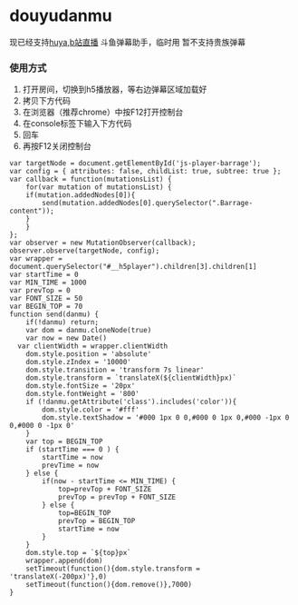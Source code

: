# douyudanmu

现已经支持[huya](https://github.com/daochouwangu/douyudanmu/blob/master/huyadanmu.js),[b站直播](https://github.com/daochouwangu/douyudanmu/blob/master/bilibilidanmu.js)
斗鱼弹幕助手，临时用
暂不支持贵族弹幕

### 使用方式
1. 打开房间，切换到h5播放器，等右边弹幕区域加载好
2. 拷贝下方代码
3. 在浏览器（推荐chrome）中按F12打开控制台
4. 在console标签下输入下方代码
5. 回车
6. 再按F12关闭控制台

```
var targetNode = document.getElementById('js-player-barrage');
var config = { attributes: false, childList: true, subtree: true };
var callback = function(mutationsList) {
    for(var mutation of mutationsList) {
	if(mutation.addedNodes[0]){
		send(mutation.addedNodes[0].querySelector(".Barrage-content"));
	}
    }
};
var observer = new MutationObserver(callback);
observer.observe(targetNode, config);
var wrapper = document.querySelector("#__h5player").children[3].children[1]
var startTime = 0
var MIN_TIME = 1000
var prevTop = 0
var FONT_SIZE = 50
var BEGIN_TOP = 70 
function send(danmu) {
	if(!danmu) return;
	var dom = danmu.cloneNode(true)
	var now = new Date()
  var clientWidth = wrapper.clientWidth
	dom.style.position = 'absolute'
	dom.style.zIndex = '10000'
	dom.style.transition = 'transform 7s linear'
	dom.style.transform = `translateX(${clientWidth}px)`
	dom.style.fontSize = '20px'
	dom.style.fontWeight = '800'
	if (!danmu.getAttribute('class').includes('color')){
		dom.style.color = '#fff'
		dom.style.textShadow = '#000 1px 0 0,#000 0 1px 0,#000 -1px 0 0,#000 0 -1px 0'
	}
	var top = BEGIN_TOP 
	if (startTime === 0 ) {
		startTime = now 
		prevTime = now 
	} else {
		if(now - startTime <= MIN_TIME) {
			top=prevTop + FONT_SIZE
			prevTop = prevTop + FONT_SIZE
		} else {
			top=BEGIN_TOP 
			prevTop = BEGIN_TOP 
			startTime = now
		}
	}
	dom.style.top = `${top}px`
	wrapper.append(dom)
	setTimeout(function(){dom.style.transform = 'translateX(-200px)'},0)
	setTimeout(function(){dom.remove()},7000)
}
```
